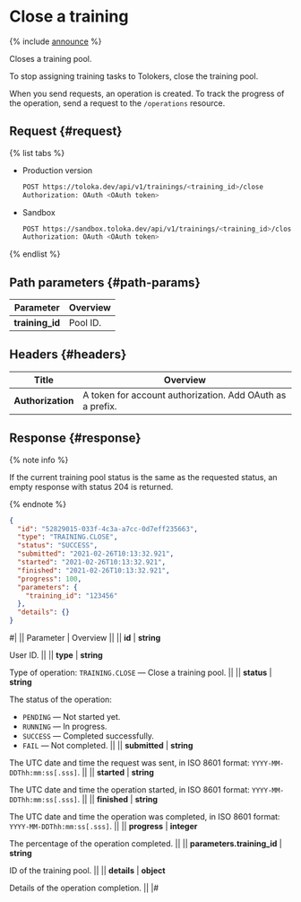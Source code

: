 # Close a training

{% include [announce](../_includes/announce.md) %}

Closes a training pool.

To stop assigning training tasks to Tolokers, close the training pool.

When you send requests, an operation is created. To track the progress of the operation, send a request to the `/operations` resource.

## Request {#request}

{% list tabs %}

- Production version

    ```bash
    POST https://toloka.dev/api/v1/trainings/<training_id>/close
    Authorization: OAuth <OAuth token>
    ```

- Sandbox

    ```bash
    POST https://sandbox.toloka.dev/api/v1/trainings/<training_id>/close
    Authorization: OAuth <OAuth token>
    ```

{% endlist %}

## Path parameters {#path-params}

Parameter | Overview
----- | -----
**training_id** | Pool ID.

## Headers {#headers}

Title | Overview
----- | -----
**Authorization** | A token for account authorization. Add OAuth as a prefix.

## Response {#response}

{% note info %}

If the current training pool status is the same as the requested status, an empty response with status 204 is returned.

{% endnote %}

```json
{
  "id": "52829015-033f-4c3a-a7cc-0d7eff235663",
  "type": "TRAINING.CLOSE",
  "status": "SUCCESS",
  "submitted": "2021-02-26T10:13:32.921",
  "started": "2021-02-26T10:13:32.921",
  "finished": "2021-02-26T10:13:32.921",
  "progress": 100,
  "parameters": {
    "training_id": "123456"
  },
  "details": {}
}
```

#|
|| Parameter | Overview ||
|| **id** | **string**

User ID. ||
|| **type** | **string**

Type of operation: `TRAINING.CLOSE` — Close a training pool. ||
|| **status** | **string**

The status of the operation:

- `PENDING` — Not started yet.
- `RUNNING` — In progress.
- `SUCCESS` — Completed successfully.
- `FAIL` — Not completed. ||
|| **submitted** | **string**

The UTC date and time the request was sent, in ISO 8601 format: `YYYY-MM-DDThh:mm:ss[.sss]`. ||
|| **started** | **string**

The UTC date and time the operation started, in ISO 8601 format: `YYYY-MM-DDThh:mm:ss[.sss]`. ||
|| **finished** | **string**

The UTC date and time the operation was completed, in ISO 8601 format: `YYYY-MM-DDThh:mm:ss[.sss]`. ||
|| **progress** | **integer**

The percentage of the operation completed. ||
|| **parameters.training_id** | **string**

ID of the training pool. ||
|| **details** | **object**

Details of the operation completion. ||
|#